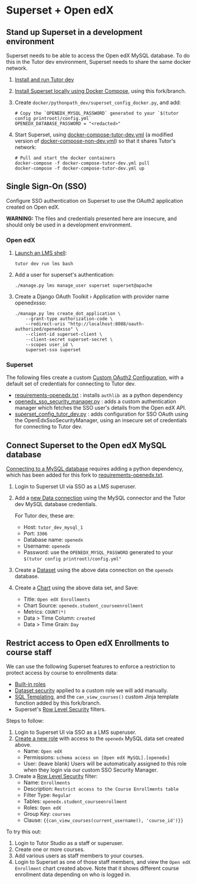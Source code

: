 # Superset + Open edX

## Stand up Superset in a development environment

Superset needs to be able to access the Open edX MySQL database. To do this in the Tutor dev environment, Superset needs to share the same docker network.

1. [Install and run Tutor dev][install-tutor]
1. [Install Superset locally using Docker Compose][install-superset], using this fork/branch.
1. Create `docker/pythonpath_dev/superset_config_docker.py`, and add:

    ```
    # Copy the `OPENEDX_MYSQL_PASSWORD` generated to your `$(tutor config printroot)/config.yml`
    OPENEDX_DATABASE_PASSWORD = "<redacted>"
    ```
1. Start Superset, using [docker-compose-tutor-dev.yml](docker-compose-tutor-dev.yml) (a modified version of
   [docker-compose-non-dev.yml][upstream-docker-compose-non-dev]) so that it shares Tutor's network:

    ```
	# Pull and start the docker containers
    docker-compose -f docker-compose-tutor-dev.yml pull
    docker-compose -f docker-compose-tutor-dev.yml up
    ```

[install-tutor]: https://docs.tutor.overhang.io/install.html#installing-from-source
[install-superset]: https://superset.apache.org/docs/installation/installing-superset-using-docker-compose/
[upstream-docker-compose-non-dev]: https://github.com/apache/superset/blob/master/docker-compose-non-dev.yml
[login-superset]: https://superset.apache.org/docs/installation/installing-superset-using-docker-compose#4-log-in-to-superset

## Single Sign-On (SSO)

Configure SSO authentication on Superset to use the OAuth2 application created on Open edX.

**WARNING:** The files and credentials presented here are insecure, and should only be used in a development environment.

### Open edX

1. [Launch an LMS shell][tutor-shell]:

    ```
    tutor dev run lms bash
    ```
1. Add a user for superset's authentication:

    ```
    ./manage.py lms manage_user superset superset@apache
    ```
1. Create a Django OAuth Toolkit › Application with provider name openedxsso:

    ```
    ./manage.py lms create_dot_application \
        --grant-type authorization-code \
        --redirect-uris "http://localhost:8088/oauth-authorized/openedxsso" \
        --client-id superset-client \
        --client-secret superset-secret \
        --scopes user_id \
        superset-sso superset
    ```

### Superset

The following files create a custom [Custom OAuth2 Configuration][sso-superset], with a default set of credentials for connecting to Tutor dev.

* [requirements-openedx.txt](docker/requirements-openedx.txt) : installs `authlib `as a python dependency
* [openedx_sso_security_manager.py](docker/pythonpath_dev/openedx_sso_security_manager.py) : adds a custom authentication manager which fetches the SSO user's details from the Open edX API.
* [superset_config_tutor_dev.py](docker/pythonpath_dev/superset_config_tutor_dev.py) : adds configuration for SSO OAuth using the OpenEdxSsoSecurityManager, using an insecure set of credentials for connecting to Tutor dev.


[tutor-shell]: https://github.com/overhangio/tutor/blob/master/docs/dev.rst#running-arbitrary-commands
[sso-superset]: https://superset.apache.org/docs/installation/configuring-superset/#custom-oauth2-configuration

## Connect Superset to the Open edX MySQL database

[Connecting to a MySQL database][mysql-superset] requires adding a python dependency, which has been added for this fork to
[requirements-openedx.txt](docker/requirements-openedx.txt).

1. Login to Superset UI via SSO as a LMS superuser.
1. Add a [new Data connection][db-superset] using the MySQL connector and the Tutor dev MySQL database credentials.

    For Tutor dev, these are:
    * Host: `tutor_dev_mysql_1`
    * Port: `3306`
    * Database name: `openedx`
    * Username: `openedx`
    * Password: use the `OPENEDX_MYSQL_PASSWORD` generated to your `$(tutor config printroot)/config.yml"`
1. Create a [Dataset][dashboard-superset] using the above data connection on the `openedx` database.
1. Create a [Chart][chart-superset] using the above data set, and Save:
    * Title: `Open edX Enrollments`
    * Chart Source: `openedx.student_courseenrollment`
    * Metrics: `COUNT(*)`
    * Data > Time Column: `created`
    * Data > Time Grain: `Day`


[mysql-superset]: https://superset.apache.org/docs/databases/mysql
[db-superset]: https://superset.apache.org/docs/databases/db-connection-ui/
[dashboard-superset]: https://superset.apache.org/docs/creating-charts-dashboards/creating-your-first-dashboard/
[chart-superset]: https://superset.apache.org/docs/miscellaneous/chart-params/#chart-parameters

## Restrict access to Open edX Enrollments to course staff

We can use the following Superset features to enforce a restriction to protect access by course to enrollments data:

* [Built-in roles][roles-superset]
* [Dataset security][dataset-security-superset] applied to a custom role we will add manually.
* [SQL Templating][sql-templating-superset], and the `can_view_courses()` custom Jinja template function added by this fork/branch.
* Superset's [Row Level Security][row-level-security-superset] filters.

Steps to follow:

1. Login to Superset UI via SSO as a LMS superuser.
1. [Create a new role][gamma-dataset-role-superset] with access to the `openedx` MySQL data set created above.
    * Name: `Open edX`
    * Permissions: `schema access on [Open edX MySQL].[openedx]`
    * User: (leave blank)
      Users will be automatically assigned to this role when they login via our custom SSO Security Manager.
1. Create a [Row Level Security][row-level-security-superset] filter:
    * Name: `Enrollments`
    * Description: `Restrict access to the Course Enrollments table`
    * Filter Type: `Regular`
    * Tables: `openedx.student_courseenrollment`
    * Roles: `Open edX`
    * Group Key: `courses`
    * Clause: `{{can_view_courses(current_username(), 'course_id')}}`

To try this out:

1. Login to Tutor Studio as a staff or superuser.
1. Create one or more courses.
1. Add various users as staff members to your courses.
1. Login to Superset as one of those staff members, and view the `Open edX Enrollment` chart created above.
   Note that it shows different course enrollment data depending on who is logged in.

[roles-superset]: https://superset.apache.org/docs/security/#provided-roles
[sql-templating-superset]: https://superset.apache.org/docs/installation/sql-templating/#sql-templating
[gamma-dataset-role-superset]: https://superset.apache.org/docs/security/#managing-data-source-access-for-gamma-roles
[dataset-security-superset]: https://superset.apache.org/docs/security/#restricting-access-to-a-subset-of-data-sources
[row-level-security-superset]: https://superset.apache.org/docs/security/#row-level-security
[cache-superset]: https://superset.apache.org/docs/installation/cache/
